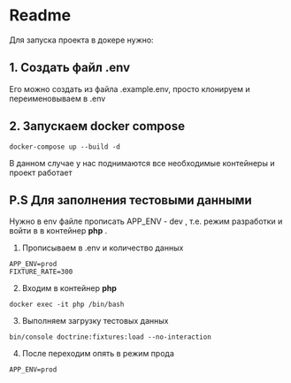 # Readme
Для запуска проекта в докере нужно:
## 1. Создать файл .env
Его можно создать из файла .example.env, просто клонируем и переименовываем в .env
## 2. Запускаем docker compose
```shell
docker-compose up --build -d
```
В данном случае у нас поднимаются все необходимые контейнеры и проект работает

## P.S Для заполнения тестовыми данными
Нужно в env файле прописать APP_ENV - dev , т.е. режим разработки и войти в в контейнер **php** .
1. Прописываем в .env и количество данных
```dotenv
APP_ENV=prod
FIXTURE_RATE=300
```
2. Входим в контейнер **php**
```shell
docker exec -it php /bin/bash
```
3. Выполняем загрузку тестовых данных
```shell
bin/console doctrine:fixtures:load --no-interaction
```
4. После переходим опять в режим прода
```dotenv
APP_ENV=prod
```